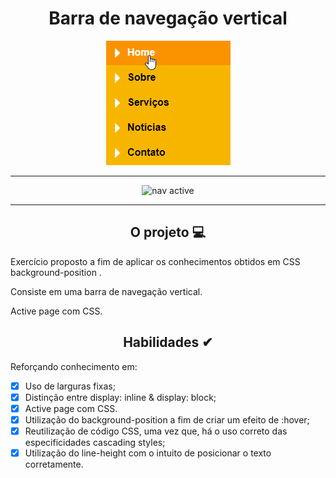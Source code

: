 <div align="center"><h1>Barra de navegação vertical</h1>

![nav](https://github.com/MariliaMSiqueira/Udemy-Desenvolvimento-WEB/blob/main/CSS/4-Mini-Projeto-Barra-Navegacao-Vertical/img/layout-nav.gif)

---

![nav active]()


</div>


---

<div align="center"><h2>O projeto 💻</h2></div>

Exercício proposto a fim de aplicar os conhecimentos obtidos em  CSS background-position . <br>

Consiste em uma barra de navegação vertical. <br>

Active page com CSS.

<div align="center"><h2>Habilidades ✔</h2></div>

Reforçando conhecimento em:

 - [x] Uso de larguras fixas;
 - [x] Distinção entre display: inline & display: block;
 - [x] Active page com CSS.
 - [x] Utilização do background-position a fim de criar um efeito de :hover;
 - [x] Reutilização de código CSS, uma vez que, há o uso correto das especificidades cascading styles;
 - [x] Utilização do line-height com o intuito de posicionar o texto corretamente.